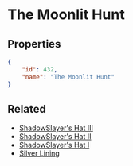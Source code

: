 # The Moonlit Hunt

<no description available>

## Properties

```json
{
    "id": 432,
    "name": "The Moonlit Hunt"
}
```

## Related

- [ShadowSlayer's Hat III](../items/22191-shadowslayer-s-hat-iii.md)
- [ShadowSlayer's Hat II](../items/22190-shadowslayer-s-hat-ii.md)
- [ShadowSlayer's Hat I](../items/22189-shadowslayer-s-hat-i.md)
- [Silver Lining](../items/22194-silver-lining.md)

